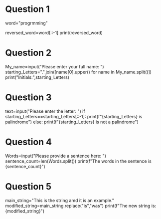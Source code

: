 #   Question 1
word="progrmming"

reversed_word=word[::-1]
print(reversed_word)

#   Question 2
My_name=input("Please enter your full name: ")
starting_Letters=".".join([name[0].upper() for name in My_name.split()])
print("Initials:",starting_Letters)

#   Question 3

text=input("Please enter the letter: ")
if starting_Letters==starting_Letters[::-1]:
    print(f"{starting_Letters} is palindrome")
else:
    print(f"{starting_Letters} is not a palindrome")

#   Question 4

Words=input("Please provide a sentence here: ")
sentence_count=len(Words.split())
print(f"The words in the sentence is {sentence_count}")

#   Question 5

main_string="This is the string amd it is an example."
modified_string=main_string.replace("is","was")
print(f"The new string is:  {modified_string}")
